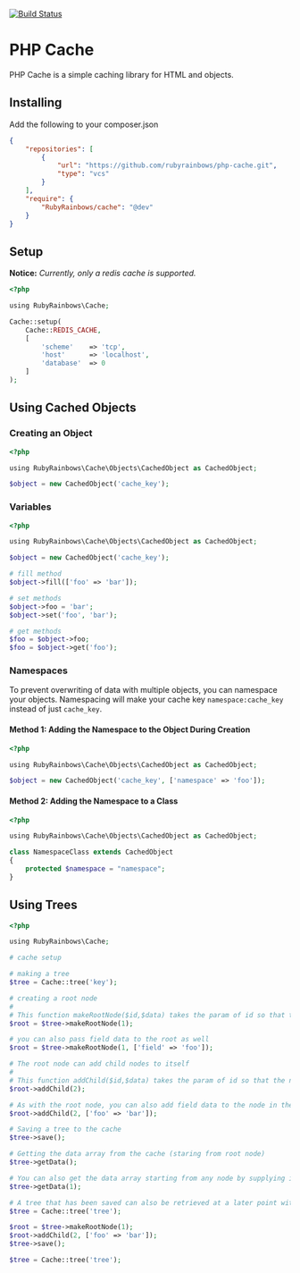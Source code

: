 [![Build Status](https://travis-ci.org/rubyrainbows/php-cache.png?branch=master)](https://travis-ci.org/rubyrainbows/php-cache)

# PHP Cache

PHP Cache is a simple caching library for HTML and objects.

## Installing

Add the following to your composer.json

```json
{
    "repositories": [
        {
            "url": "https://github.com/rubyrainbows/php-cache.git",
            "type": "vcs"
        }
    ],
    "require": {
        "RubyRainbows/cache": "@dev"
    }
}
```

## Setup

**Notice:** *Currently, only a redis cache is supported.*

```php
<?php

using RubyRainbows\Cache;

Cache::setup(
    Cache::REDIS_CACHE,
    [
        'scheme'    => 'tcp',
        'host'      => 'localhost',
        'database'  => 0
    ]
);
```

## Using Cached Objects

### Creating an Object

```php
<?php

using RubyRainbows\Cache\Objects\CachedObject as CachedObject;

$object = new CachedObject('cache_key');
```

### Variables
```php
<?php

using RubyRainbows\Cache\Objects\CachedObject as CachedObject;

$object = new CachedObject('cache_key');

# fill method
$object->fill(['foo' => 'bar']);

# set methods
$object->foo = 'bar';
$object->set('foo', 'bar');

# get methods
$foo = $object->foo;
$foo = $object->get('foo');
```

### Namespaces

To prevent overwriting of data with multiple objects, you can namespace your objects.  Namespacing will make your cache key
`namespace:cache_key` instead of just `cache_key`.

#### Method 1: Adding the Namespace to the Object During Creation

```php
<?php

using RubyRainbows\Cache\Objects\CachedObject as CachedObject;

$object = new CachedObject('cache_key', ['namespace' => 'foo']);
```

#### Method 2: Adding the Namespace to a Class

```php
<?php

using RubyRainbows\Cache\Objects\CachedObject as CachedObject;

class NamespaceClass extends CachedObject
{
    protected $namespace = "namespace";
}
```

## Using Trees

```php
<?php

using RubyRainbows\Cache;

# cache setup

# making a tree
$tree = Cache::tree('key');

# creating a root node
#
# This function makeRootNode($id,$data) takes the param of id so that the node can be easily accessed in the future
$root = $tree->makeRootNode(1);

# you can also pass field data to the root as well
$root = $tree->makeRootNode(1, ['field' => 'foo']);

# The root node can add child nodes to itself
#
# This function addChild($id,$data) takes the param of id so that the node can be easily accessed in the future
$root->addChild(2);

# As with the root node, you can also add field data to the node in the addChild() function
$root->addChild(2, ['foo' => 'bar']);

# Saving a tree to the cache
$tree->save();

# Getting the data array from the cache (staring from root node)
$tree->getData();

# You can also get the data array starting from any node by supplying its id to the getData() function
$tree->getData(1);

# A tree that has been saved can also be retrieved at a later point with the tree's key
$tree = Cache::tree('tree');

$root = $tree->makeRootNode(1);
$root->addChild(2, ['foo' => 'bar']);
$tree->save();

$tree = Cache::tree('tree');
```